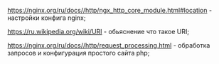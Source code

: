 https://nginx.org/ru/docs//http/ngx_http_core_module.html#location - настройки конфига nginx;

https://ru.wikipedia.org/wiki/URI - обьяснение что такое URI;

https://nginx.org/ru/docs//http/request_processing.html - обработка запросов и конфигурация простого сайта php;
